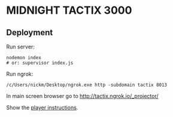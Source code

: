 # MIDNIGHT TACTIX 3000

## Deployment

Run server:

```
nodemon index
# or: supervisor index.js
```

Run ngrok:

```
/c/Users/nickm/Desktop/ngrok.exe http -subdomain tactix 8013
```

In main screen browser go to http://tactix.ngrok.io/_projector/

Show the [player instructions](HOWTO.md).
